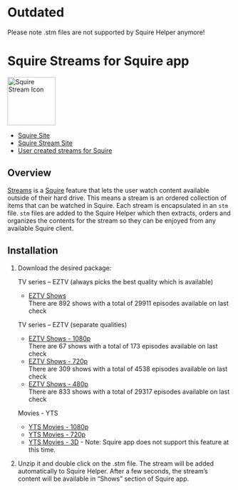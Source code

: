 # Outdated
Please note .stm files are not supported by Squire Helper anymore!

# Squire Streams for Squire app

<img src="https://s3.amazonaws.com/Squire_Contents/sites+resources/github+streamers/stream_icon.png" width="108" height="108" alt="Squire Stream Icon"/>

- [Squire Site](http://www.squireapp.com)
- [Squire Stream Site](http://squireapp.com/features#streams)
- [User created streams for Squire](http://squirestreams.com/)

## Overview
[Streams](http://squireapp.com/features#streams) is a [Squire](http://www.squireapp.com) feature that lets the user watch content available outside of their hard drive. This means a stream is an ordered collection of items that can be watched in Squire. Each stream is encapsulated in an ```stm``` file. ```stm``` files are added to the Squire Helper which then extracts, orders and organizes the contents for the stream so they can be enjoyed from any available Squire client.

## Installation
1. Download the desired package:

    TV series – EZTV (always picks the best quality which is available)
    - [EZTV Shows](https://github.com/iharosi/Squire-Streams/releases/download/v0.2.1/eztv-shows.stm.zip)  
    There are 892 shows with a total of 29911 episodes available on last check

    TV series – EZTV (separate qualities)
    - [EZTV Shows - 1080p](https://github.com/iharosi/Squire-Streams/releases/download/v0.2.1/eztv-1080p-shows.stm.zip)  
    There are 67 shows with a total of 173 episodes available on last check
    - [EZTV Shows - 720p](https://github.com/iharosi/Squire-Streams/releases/download/v0.2.1/eztv-720p-shows.stm.zip)  
    There are 309 shows with a total of 4538 episodes available on last check
    - [EZTV Shows - 480p](https://github.com/iharosi/Squire-Streams/releases/download/v0.2.1/eztv-480p-shows.stm.zip)  
    There are 833 shows with a total of 29317 episodes available on last check

    Movies - YTS
    - [YTS Movies - 1080p](https://github.com/iharosi/Squire-Streams/releases/download/v0.2.1/yts-1080p-movies.stm.zip)
    - [YTS Movies - 720p](https://github.com/iharosi/Squire-Streams/releases/download/v0.2.1/yts-720p-movies.stm.zip)
    - [YTS Movies - 3D](https://github.com/iharosi/Squire-Streams/releases/download/v0.2.1/yts-3D-movies.stm.zip) - Note: Squire app does not support this feature at this time.

2. Unzip it and double click on the .stm file.
The stream will be added automatically to Squire Helper.
After a few seconds, the stream’s content will be available in “Shows” section of Squire app.
